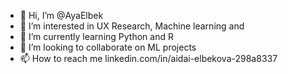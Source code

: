 - 👋 Hi, I’m @AyaElbek
- 👀 I’m interested in UX Research, Machine learning and 
- 🌱 I’m currently learning Python and R
- 💞️ I’m looking to collaborate on ML projects
- 📫 How to reach me linkedin.com/in/aidai-elbekova-298a8337

<!---
AyaElbek/AyaElbek is a ✨ special ✨ repository because its `README.md` (this file) appears on your GitHub profile.
You can click the Preview link to take a look at your changes.
--->
